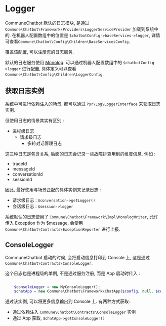 # Logger

CommuneChatbot 默认的日志模块, 是通过  ```Commune\Chatbot\Framework\Providers\LoggerServiceProvider``` 加载到系统中的.
在机器人配置数组中的位置是 ```$chatbotConfig->baseServices->logger```, 详情可查看```Commune\Chatbot\Config\Children\BaseServicesConfig```.

覆盖该配置, 可以注册您的日志服务.

默认的日志服务使用 [Monolog](https://github.com/Seldaek/monolog). 可以通过机器人配置数组中的 ```$chatbotConfig->logger``` 进行配置, 具体定义可以查看```Commune\Chatbot\Config\Children\LoggerConfig```.


## 获取日志实例

系统中可进行依赖注入的场景, 都可以通过 ```Psr\Log\LoggerInterface``` 来获取日志实例.

但使用日志的情景其实有区别 :

- 进程级日志
    - 请求级日志
        - 多轮对话管理日志

这三种日志是包含关系, 后面的日志会记录一些故障排查用到的维度信息. 例如 :

- traceId
- messageId
- conversationId
- sessionId

因此, 最好使用与场景匹配的具体实例来记录日志 :

- 请求级日志 : ```$conversation->getLogger()```
- 会话级日志 : ```$session->logger```

系统默认的日志使用了 ```Commune\Chatbot\Framework\Impl\MonologWriter```,
允许传入 Exception 作为 $message, 会使用 ```Commune\Chatbot\Contracts\ExceptionReporter``` 进行上报.

## ConsoleLogger

CommuneChatbot 启动的时候, 会把启动信息打印到 Console 上, 这是通过```Commune\Chatbot\Contracts\ConsoleLogger```.

这个日志也是进程级的单例, 不是通过服务注册, 而是 App 启动时传入 :

```php

    $consoleLogger = new MyConsoleLogger();
    $chatApp = new Commune\Chatbot\Framework\ChatApp($config, null, $consoleLogger);

```

通过该实例, 可以将更多信息输出到 Console 上. 有两种方式获取:

- 通过依赖注入 ```Commune\Chatbot\Contracts\ConsoleLogger``` 实例
- 通过 App 获取, ``` $chatApp->getConsoleLogger() ```